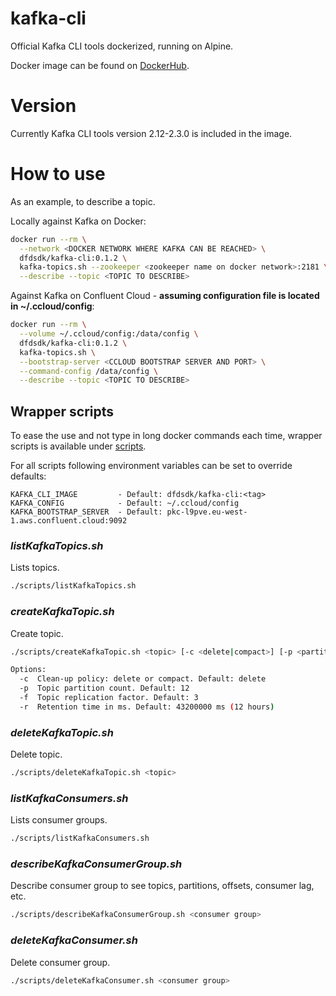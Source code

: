 # kafka-cli
Official Kafka CLI tools dockerized, running on Alpine.

Docker image can be found on [DockerHub](https://hub.docker.com/r/dfdsdk/kafka-cli).

# Version
Currently Kafka CLI tools version 2.12-2.3.0 is included in the image.

# How to use
As an example, to describe a topic.

Locally against Kafka on Docker:
```bash
docker run --rm \
  --network <DOCKER NETWORK WHERE KAFKA CAN BE REACHED> \
  dfdsdk/kafka-cli:0.1.2 \
  kafka-topics.sh --zookeeper <zookeeper name on docker network>:2181 \
  --describe --topic <TOPIC TO DESCRIBE>
```

Against Kafka on Confluent Cloud - **assuming configuration file is located in ~/.ccloud/config**:
```bash
docker run --rm \
  --volume ~/.ccloud/config:/data/config \
  dfdsdk/kafka-cli:0.1.2 \
  kafka-topics.sh \
  --bootstrap-server <CCLOUD BOOTSTRAP SERVER AND PORT> \
  --command-config /data/config \
  --describe --topic <TOPIC TO DESCRIBE>
```

## Wrapper scripts
To ease the use and not type in long docker commands each time, wrapper scripts is available under [scripts](https://github.com/dfds/kafka-cli/tree/master/scripts).

For all scripts following environment variables can be set to override defaults:
```
KAFKA_CLI_IMAGE         - Default: dfdsdk/kafka-cli:<tag>
KAFKA_CONFIG            - Default: ~/.ccloud/config
KAFKA_BOOTSTRAP_SERVER  - Default: pkc-l9pve.eu-west-1.aws.confluent.cloud:9092
```

### *listKafkaTopics.sh*
Lists topics.

```bash
./scripts/listKafkaTopics.sh
```

### *createKafkaTopic.sh*
Create topic.

```bash
./scripts/createKafkaTopic.sh <topic> [-c <delete|compact>] [-p <partitions>] [-f <replication factor>] [-r <retention in ms>]

Options:
  -c  Clean-up policy: delete or compact. Default: delete
  -p  Topic partition count. Default: 12
  -f  Topic replication factor. Default: 3
  -r  Retention time in ms. Default: 43200000 ms (12 hours)
```

### *deleteKafkaTopic.sh*
Delete topic.

```bash
./scripts/deleteKafkaTopic.sh <topic>
```

### *listKafkaConsumers.sh*
Lists consumer groups.

```bash
./scripts/listKafkaConsumers.sh
```

### *describeKafkaConsumerGroup.sh*
Describe consumer group to see topics, partitions, offsets, consumer lag, etc.

```bash
./scripts/describeKafkaConsumerGroup.sh <consumer group>
```

### *deleteKafkaConsumer.sh*
Delete consumer group.

```bash
./scripts/deleteKafkaConsumer.sh <consumer group>
```
